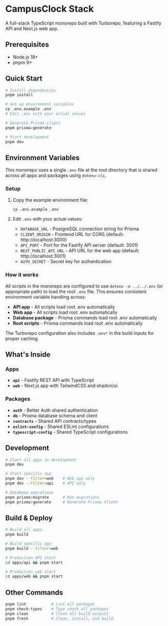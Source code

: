 # CampusClock Stack

A full-stack TypeScript monorepo built with Turborepo, featuring a Fastify API and Next.js web app.

## Prerequisites

- Node.js 18+ 
- pnpm 9+

## Quick Start

```bash
# Install dependencies
pnpm install

# Set up environment variables
cp .env.example .env
# Edit .env with your actual values

# Generate Prisma client
pnpm prisma:generate

# Start development
pnpm dev
```

## Environment Variables

This monorepo uses a single `.env` file at the root directory that is shared across all apps and packages using `dotenv-cli`. 

### Setup

1. Copy the example environment file:
   ```bash
   cp .env.example .env
   ```

2. Edit `.env` with your actual values:
   - `DATABASE_URL` - PostgreSQL connection string for Prisma
   - `CLIENT_ORIGIN` - Frontend URL for CORS (default: http://localhost:3000)
   - `API_PORT` - Port for the Fastify API server (default: 3001)
   - `NEXT_PUBLIC_API_URL` - API URL for the web app (default: http://localhost:3001)
   - `AUTH_SECRET` - Secret key for authentication

### How it works

All scripts in the monorepo are configured to use `dotenv -e ../../.env` (or appropriate path) to load the root `.env` file. This ensures consistent environment variable handling across:

- **API app** - All scripts load root .env automatically
- **Web app** - All scripts load root .env automatically  
- **Database package** - Prisma commands load root .env automatically
- **Root scripts** - Prisma commands load root .env automatically

The Turborepo configuration also includes `.env*` in the build inputs for proper caching.

## What's Inside

### Apps
- **`api`** - Fastify REST API with TypeScript
- **`web`** - Next.js app with TailwindCSS and shadcn/ui

### Packages
- **`auth`** - Better Auth shared authentication
- **`db`** - Prisma database schema and client
- **`contracts`** - Shared API contracts/types
- **`eslint-config`** - Shared ESLint configurations
- **`typescript-config`** - Shared TypeScript configurations

## Development

```bash
# Start all apps in development
pnpm dev

# Start specific app
pnpm dev --filter=web    # Web app only
pnpm dev --filter=api    # API only

# Database operations
pnpm prisma:migrate      # Run migrations
pnpm prisma:generate     # Generate Prisma client
```

## Build & Deploy

```bash
# Build all apps
pnpm build

# Build specific app
pnpm build --filter=web

# Production API start
cd apps/api && pnpm start

# Production web start  
cd apps/web && pnpm start
```

## Other Commands

```bash
pnpm lint           # Lint all packages
pnpm check-types    # Type check all packages
pnpm clean          # Clean all build outputs
pnpm fresh          # Clean, install, and build
```
